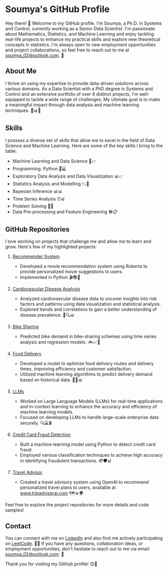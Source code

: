 # Soumya's GitHub Profile

Hey there! 👋 Welcome to my GitHub profile. I'm Soumya, a Ph.D. in Systems and Control, currently working as a Senior Data Scientist. I'm passionate about Mathematics, Statistics, and Machine Learning and enjoy tackling real-life projects to enhance my practical skills and explore new theoretical concepts in statistics. I'm always open to new employment opportunities and project collaborations, so feel free to reach out to me at soumya_02@outlook.com. 📧

## About Me

I thrive on using my expertise to provide data-driven solutions across various domains. As a Data Scientist with a PhD degree in Systems and Control and an extensive portfolio of over 6 distinct projects, I'm well-equipped to tackle a wide range of challenges. My ultimate goal is to make a meaningful impact through data analysis and machine learning techniques. 💼📊🚀

## Skills

I possess a diverse set of skills that allow me to excel in the field of Data Science and Machine Learning. Here are some of the key skills I bring to the table:

- Machine Learning and Data Science 🤖📈
- Programming: Python 🐍💻
- Exploratory Data Analysis and Data Visualization 📊📈
- Statistics Analysis and Modelling 📉🔬
- Bayesian Inference 📊📊
- Time Series Analysis ⏰📊
- Problem Solving 🧩💡
- Data Pre-processing and Feature Engineering 🛠️📋

## GitHub Repositories

I love working on projects that challenge me and allow me to learn and grow. Here's few of my highlighted projects:

1. [Recommender System](https://github.com/soumyadg/recommender-system)
   - Developed a movie recommendation system using Roberta to provide personalized movie suggestions to users.
   - Implemented in Python 🎬📚🐍

2. [Cardiovascular Disease Analysis](https://github.com/soumyadg/CardioVascular-Diseases-Analysis)
   - Analyzed cardiovascular disease data to uncover insights into risk factors and patterns using data visualization and statistical analysis.
   - Explored trends and correlations to gain a better understanding of disease prevalence. 💓🔍📊

3. [Bike Sharing](https://github.com/soumyadg/Bike-Sharing-System)
   - Predicted bike demand in bike-sharing schemes using time series analysis and regression models. 🚲📈🔮

4. [Food Delivery](https://github.com/soumyadg/food-prep-model)
   - Developed a model to optimize food delivery routes and delivery times, improving efficiency and customer satisfaction.
   - Utilized machine learning algorithms to predict delivery demand based on historical data. 🍔🚚📊

5. [LLMs](https://github.com/soumyadg/LLMs)
   - Worked on Large Language Models (LLMs) for real-time applications and in-context learning to enhance the accuracy and efficiency of machine learning models.
   - Focused on developing LLMs to handle large-scale enterprise data securely. 🔍💻🔒

6. [Credit Card Fraud Detection](https://github.com/soumyadg/Credit-Card-Fraud-Detection)
   - Built a machine learning model using Python to detect credit card fraud.
   - Employed various classification techniques to achieve high accuracy in identifying fraudulent transactions. 💳🛡️📊

7. [Travel Advisor](https://github.com/soumyadg/traveladvisor)
   - Created a travel advisory system using OpenAI to recommend personalized travel plans to users, available at www.tripadviserai.com 🗺️✈️🌍

Feel free to explore the project repositories for more details and code samples!

## Contact

You can connect with me on [LinkedIn](https://www.linkedin.com/in/soumya-profile/) and also find me actively participating on [LeetCode](https://leetcode.com/soumya_profile/). 🤝👥
If you have any questions, collaboration ideas, or employment opportunities, don't hesitate to reach out to me via email: soumya_02@outlook.com. 📧

Thank you for visiting my GitHub profile! 😊🎉
